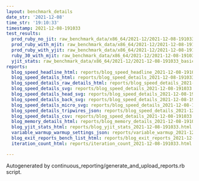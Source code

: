 ```yaml
---
layout: benchmark_details
date_str: '2021-12-08'
time_str: '19:10:33'
timestamp: 2021-12-08-191033
test_results:
  prod_ruby_no_jit: raw_benchmark_data/x86_64/2021-12/2021-12-08-191033_basic_benchmark_prod_ruby_no_jit.json
  prod_ruby_with_mjit: raw_benchmark_data/x86_64/2021-12/2021-12-08-191033_basic_benchmark_prod_ruby_with_mjit.json
  prod_ruby_with_yjit: raw_benchmark_data/x86_64/2021-12/2021-12-08-191033_basic_benchmark_prod_ruby_with_yjit.json
  ruby_30_with_mjit: raw_benchmark_data/x86_64/2021-12/2021-12-08-191033_basic_benchmark_ruby_30_with_mjit.json
  yjit_stats: raw_benchmark_data/x86_64/2021-12/2021-12-08-191033_basic_benchmark_yjit_stats.json
reports:
  blog_speed_headline_html: reports/blog_speed_headline_2021-12-08-191033.html
  blog_speed_details_html: reports/blog_speed_details_2021-12-08-191033.html
  blog_speed_details_raw_details_html: reports/blog_speed_details_2021-12-08-191033.raw_details.html
  blog_speed_details_svg: reports/blog_speed_details_2021-12-08-191033.svg
  blog_speed_details_head_svg: reports/blog_speed_details_2021-12-08-191033.head.svg
  blog_speed_details_back_svg: reports/blog_speed_details_2021-12-08-191033.back.svg
  blog_speed_details_micro_svg: reports/blog_speed_details_2021-12-08-191033.micro.svg
  blog_speed_details_tripwires_json: reports/blog_speed_details_2021-12-08-191033.tripwires.json
  blog_speed_details_csv: reports/blog_speed_details_2021-12-08-191033.csv
  blog_memory_details_html: reports/blog_memory_details_2021-12-08-191033.html
  blog_yjit_stats_html: reports/blog_yjit_stats_2021-12-08-191033.html
  variable_warmup_warmup_settings_json: reports/variable_warmup_2021-12-08-191033.warmup_settings.json
  blog_exit_reports_bench_list_html: reports/blog_exit_reports_2021-12-08-191033.bench_list.html
  iteration_count_html: reports/iteration_count_2021-12-08-191033.html

---
```

Autogenerated by continuous_reporting/generate_and_upload_reports.rb script.
